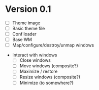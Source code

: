 # Version 0.1

- [ ] Theme image
- [ ] Basic theme file
- [ ] Conf loader
- [ ] Base WM
- [ ] Map/configure/destroy/unmap windows
- Interact with windows
    - [ ] Close windows
    - [ ] Move windows (composite?)
    - [ ] Maximize / restore
    - [ ] Resize windows (composite?)
    - [ ] Minimize (to somewhere?)